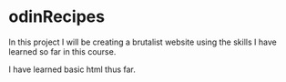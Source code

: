 # odinRecipes

In this project I will be creating a brutalist website using the skills I have learned so far in this course.   

I have learned basic html thus far.